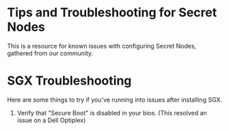 # Tips and Troubleshooting for Secret Nodes

This is a resource for known issues with configuring Secret Nodes, gathered from our community.


# SGX Troubleshooting

Here are some things to try if you've running into issues after installing SGX. 

1. Verify that "Secure Boot" is disabled in your bios. (This resolved an issue on a Dell Optiplex)